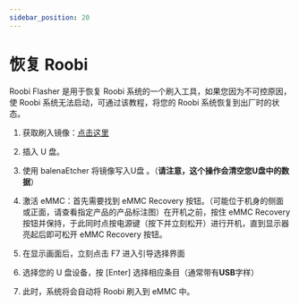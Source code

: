 ```yaml
---
sidebar_position: 20
---
```


# 恢复 Roobi

Roobi Flasher 是用于恢复 Roobi 系统的一个刷入工具，如果您因为不可控原因，使 Roobi 系统无法启动，可通过该教程，将您的 Roobi 系统恢复到出厂时的状态。

1. 获取刷入镜像：[点击这里](https://github.com/palmshell/RoobiOS/releases/download/ps006_flasher_v1.1.0/ps006_flasher.img.xz)

2. 插入 U 盘。

3. 使用 balenaEtcher 将镜像写入U盘 。（**请注意，这个操作会清空您U盘中的数据**）

4. 激活 eMMC：首先需要找到 eMMC Recovery 按钮。（可能位于机身的侧面或正面，请查看指定产品的产品标注图）在开机之前，按住 eMMC Recovery 按钮并保持，于此同时点按电源键（按下并立刻松开）进行开机，直到显示器亮起后即可松开 eMMC Recovery 按钮。

5. 在显示画面后，立刻点击 F7 进入引导选择界面

6. 选择您的 U 盘设备，按 [Enter] 选择相应条目（通常带有**USB**字样）

7. 此时，系统将会自动将 Roobi 刷入到 eMMC 中。
